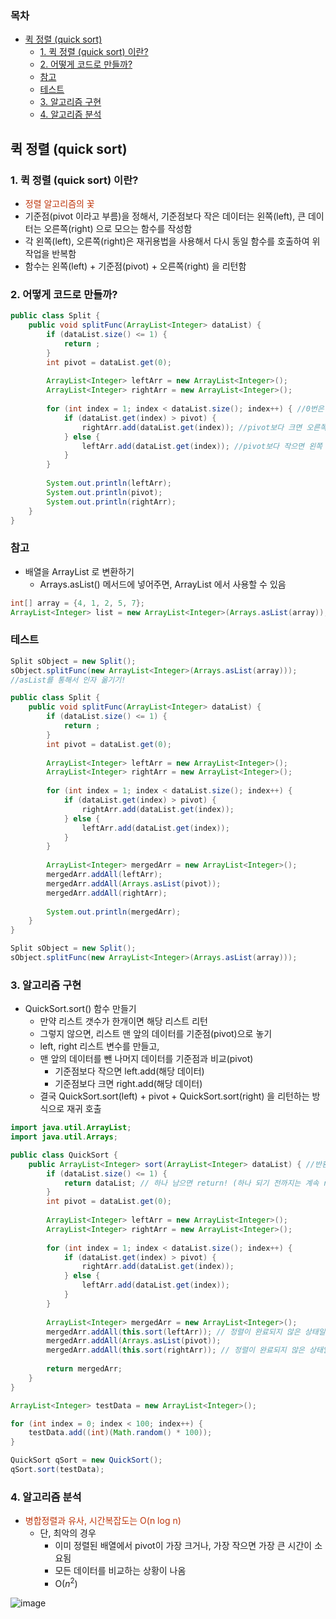 ### 목차
- [퀵 정렬 (quick sort)](#퀵-정렬-quick-sort)
  - [1. 퀵 정렬 (quick sort) 이란?](#1-퀵-정렬-quick-sort-이란)
  - [2. 어떻게 코드로 만들까?](#2-어떻게-코드로-만들까)
  - [참고](#참고)
  - [테스트](#테스트)
  - [3. 알고리즘 구현](#3-알고리즘-구현)
  - [4. 알고리즘 분석](#4-알고리즘-분석)
## 퀵 정렬 (quick sort) 
### 1. 퀵 정렬 (quick sort) 이란?
* <font color='#BF360C'>정렬 알고리즘의 꽃</font>
* 기준점(pivot 이라고 부름)을 정해서, 기준점보다 작은 데이터는 왼쪽(left), 큰 데이터는 오른쪽(right) 으로 모으는 함수를 작성함
* 각 왼쪽(left), 오른쪽(right)은 재귀용법을 사용해서 다시 동일 함수를 호출하여 위 작업을 반복함
* 함수는 왼쪽(left) + 기준점(pivot) + 오른쪽(right) 을 리턴함

### 2. 어떻게 코드로 만들까?
```java
public class Split {
    public void splitFunc(ArrayList<Integer> dataList) {
        if (dataList.size() <= 1) {
            return ;
        }
        int pivot = dataList.get(0);
        
        ArrayList<Integer> leftArr = new ArrayList<Integer>();
        ArrayList<Integer> rightArr = new ArrayList<Integer>();        
        
        for (int index = 1; index < dataList.size(); index++) { //0번은 pivot이니까 1번부터 순회.
            if (dataList.get(index) > pivot) {
                rightArr.add(dataList.get(index)); //pivot보다 크면 오른쪽 list에 저장.
            } else {
                leftArr.add(dataList.get(index)); //pivot보다 작으면 왼쪽 list에 저장.
            }
        }
        
        System.out.println(leftArr);
        System.out.println(pivot);
        System.out.println(rightArr);        
    }
}
```

### 참고
- 배열을 ArrayList 로 변환하기
  - Arrays.asList() 메서드에 넣어주면, ArrayList 에서 사용할 수 있음
```java
int[] array = {4, 1, 2, 5, 7}; 
ArrayList<Integer> list = new ArrayList<Integer>(Arrays.asList(array));
```
### 테스트
```java
Split sObject = new Split();
sObject.splitFunc(new ArrayList<Integer>(Arrays.asList(array))); 
//asList를 통해서 인자 옮기기!
```

```java
public class Split {
    public void splitFunc(ArrayList<Integer> dataList) {
        if (dataList.size() <= 1) {
            return ;
        }
        int pivot = dataList.get(0);
        
        ArrayList<Integer> leftArr = new ArrayList<Integer>();
        ArrayList<Integer> rightArr = new ArrayList<Integer>();        
        
        for (int index = 1; index < dataList.size(); index++) {
            if (dataList.get(index) > pivot) {
                rightArr.add(dataList.get(index));
            } else {
                leftArr.add(dataList.get(index));
            }
        }
        
        ArrayList<Integer> mergedArr = new ArrayList<Integer>();
        mergedArr.addAll(leftArr);
        mergedArr.addAll(Arrays.asList(pivot));
        mergedArr.addAll(rightArr);
        
        System.out.println(mergedArr);        
    }
}
```

```java
Split sObject = new Split();
sObject.splitFunc(new ArrayList<Integer>(Arrays.asList(array)));
```

### 3. 알고리즘 구현 
* QuickSort.sort() 함수 만들기
  - 만약 리스트 갯수가 한개이면 해당 리스트 리턴
  - 그렇지 않으면, 리스트 맨 앞의 데이터를 기준점(pivot)으로 놓기
  - left, right 리스트 변수를 만들고,
  - 맨 앞의 데이터를 뺀 나머지 데이터를 기준점과 비교(pivot)
    - 기준점보다 작으면 left.add(해당 데이터)
    - 기준점보다 크면 right.add(해당 데이터)
  - 결국 QuickSort.sort(left) + pivot + QuickSort.sort(right) 을 리턴하는 방식으로 재귀 호출

```java
import java.util.ArrayList;
import java.util.Arrays;

public class QuickSort {
    public ArrayList<Integer> sort(ArrayList<Integer> dataList) { //반환값 설정해줌.
        if (dataList.size() <= 1) {
            return dataList; // 하나 남으면 return! (하나 되기 전까지는 계속 recursive)
        }
        int pivot = dataList.get(0);
        
        ArrayList<Integer> leftArr = new ArrayList<Integer>();
        ArrayList<Integer> rightArr = new ArrayList<Integer>();        
        
        for (int index = 1; index < dataList.size(); index++) {
            if (dataList.get(index) > pivot) {
                rightArr.add(dataList.get(index));
            } else {
                leftArr.add(dataList.get(index));
            }
        }
        
        ArrayList<Integer> mergedArr = new ArrayList<Integer>();
        mergedArr.addAll(this.sort(leftArr)); // 정렬이 완료되지 않은 상태일 수 있으니 다시 sort 해주기!(재귀)
        mergedArr.addAll(Arrays.asList(pivot));
        mergedArr.addAll(this.sort(rightArr)); // 정렬이 완료되지 않은 상태일 수 있으니 다시 sort 해주기!(재귀)
        
        return mergedArr;        
    }
}
```

```java
ArrayList<Integer> testData = new ArrayList<Integer>();

for (int index = 0; index < 100; index++) {
    testData.add((int)(Math.random() * 100));
}

QuickSort qSort = new QuickSort();
qSort.sort(testData);
```

### 4. 알고리즘 분석
* <font color='#BF360C'>병합정렬과 유사, 시간복잡도는 O(n log n)</font>
  - 단, 최악의 경우 
    - 이미 정렬된 배열에서 pivot이 가장 크거나, 가장 작으면 가장 큰 시간이 소요됨
    - 모든 데이터를 비교하는 상황이 나옴
    - O($n^2$)

![image](https://user-images.githubusercontent.com/102513932/176434515-4e335688-b74a-4c28-b702-3e398136e535.png)

 